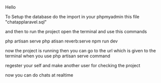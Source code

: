 Hello

To Setup the database do the import in your phpmyadmin this file "chatapplaravel.sql"

and then to run the project
open the terminal and use this commands

php artisan serve
php atisan reverb:serve
npm run dev

now the project is running then you can go to the url which is given to the terminal when you use php artisan serve command 

regester your self and make another user for checking the project

now you can do chats at realtime 
